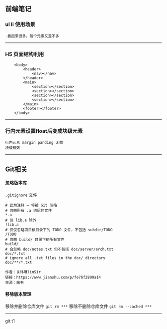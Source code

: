 ## 前端笔记

### ul li 使用场景
    .看起来很多，每个元素又差不多
***
### H5 页面结构利用
```
    <body>
        <header>
            <nav></nav>
        </header>
        <main>
            <section></section>
            <section></section>
            <section></section>
            <section></section>
        </main>
        <footer></footer>
    </body>   
```
***
### 行内元素设置float后变成块级元素
    行内元素 margin panding 无效
    块级有效
***
## Git相关

#### 忽略版本库
`.gitignore` 文件
```
# 此为注释 – 将被 Git 忽略
# 忽略所有 .a 结尾的文件
*.a
# 但 lib.a 除外
!lib.a
# 仅仅忽略项目根目录下的 TODO 文件，不包括 subdir/TODO
/TODO
# 忽略 build/ 目录下的所有文件
build/
# 会忽略 doc/notes.txt 但不包括 doc/server/arch.txt
doc/*.txt
# ignore all .txt files in the doc/ directory
doc/**/*.txt

作者：关玮琳linSir
链接：https://www.jianshu.com/p/fe76f2890a14
來源：简书
```

#### 移除版本管理
移除并删除仓库文件 `git rm ***`
移除不删除仓库文件 `git rm --cached ***`
***

git t1
